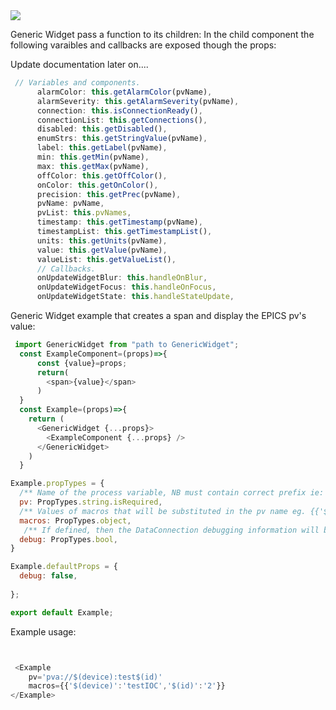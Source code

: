 
<img src="img/WidgetCreationDiagram.svg"  >


Generic Widget pass a function to its children:
In the child component the following varaibles and callbacks are exposed though the props:

Update documentation later on....

``` js static
 // Variables and components.
      alarmColor: this.getAlarmColor(pvName),
      alarmSeverity: this.getAlarmSeverity(pvName),
      connection: this.isConnectionReady(),
      connectionList: this.getConnections(),
      disabled: this.getDisabled(),
      enumStrs: this.getStringValue(pvName),
      label: this.getLabel(pvName),
      min: this.getMin(pvName),
      max: this.getMax(pvName),
      offColor: this.getOffColor(),
      onColor: this.getOnColor(),
      precision: this.getPrec(pvName),
      pvName: pvName,
      pvList: this.pvNames,
      timestamp: this.getTimestamp(pvName),
      timestampList: this.getTimestampList(),
      units: this.getUnits(pvName),
      value: this.getValue(pvName),
      valueList: this.getValueList(),
      // Callbacks.
      onUpdateWidgetBlur: this.handleOnBlur,
      onUpdateWidgetFocus: this.handleOnFocus,
      onUpdateWidgetState: this.handleStateUpdate,
```

Generic Widget example that creates a span and display the EPICS pv's value:

```js static
 import GenericWidget from "path to GenericWidget";
  const ExampleComponent=(props)=>{
      const {value}=props;
      return(
        <span>{value}</span>
      )
  }
  const Example=(props)=>{
    return (
      <GenericWidget {...props}>
        <ExampleComponent {...props} />
      </GenericWidget>
    )
  }

Example.propTypes = {
  /** Name of the process variable, NB must contain correct prefix ie: pva://  eg. 'pva://$(device):test$(id)'*/
  pv: PropTypes.string.isRequired,
  /** Values of macros that will be substituted in the pv name eg. {{'$(device)':'testIOC','$(id)':'2'}}*/
  macros: PropTypes.object,
   /** If defined, then the DataConnection debugging information will be displayed*/
  debug: PropTypes.bool,
}

Example.defaultProps = {
  debug: false,
 
};

export default Example;
```

Example usage:
``` js static


 <Example 
    pv='pva://$(device):test$(id)'
    macros={{'$(device)':'testIOC','$(id)':'2'}}
</Example>
```